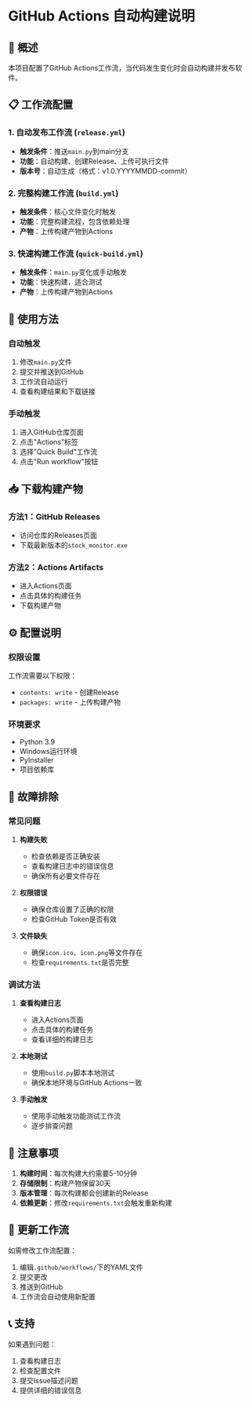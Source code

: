 # GitHub Actions 自动构建说明

## 🚀 概述

本项目配置了GitHub Actions工作流，当代码发生变化时会自动构建并发布软件。

## 📋 工作流配置

### 1. 自动发布工作流 (`release.yml`)
- **触发条件**：推送`main.py`到main分支
- **功能**：自动构建、创建Release、上传可执行文件
- **版本号**：自动生成（格式：v1.0.YYYYMMDD-commit）

### 2. 完整构建工作流 (`build.yml`)
- **触发条件**：核心文件变化时触发
- **功能**：完整构建流程，包含依赖处理
- **产物**：上传构建产物到Actions

### 3. 快速构建工作流 (`quick-build.yml`)
- **触发条件**：`main.py`变化或手动触发
- **功能**：快速构建，适合测试
- **产物**：上传构建产物到Actions

## 🔧 使用方法

### 自动触发
1. 修改`main.py`文件
2. 提交并推送到GitHub
3. 工作流自动运行
4. 查看构建结果和下载链接

### 手动触发
1. 进入GitHub仓库页面
2. 点击"Actions"标签
3. 选择"Quick Build"工作流
4. 点击"Run workflow"按钮

## 📥 下载构建产物

### 方法1：GitHub Releases
- 访问仓库的Releases页面
- 下载最新版本的`stock_monitor.exe`

### 方法2：Actions Artifacts
- 进入Actions页面
- 点击具体的构建任务
- 下载构建产物

## ⚙️ 配置说明

### 权限设置
工作流需要以下权限：
- `contents: write` - 创建Release
- `packages: write` - 上传构建产物

### 环境要求
- Python 3.9
- Windows运行环境
- PyInstaller
- 项目依赖库

## 🐛 故障排除

### 常见问题

1. **构建失败**
   - 检查依赖是否正确安装
   - 查看构建日志中的错误信息
   - 确保所有必要文件存在

2. **权限错误**
   - 确保仓库设置了正确的权限
   - 检查GitHub Token是否有效

3. **文件缺失**
   - 确保`icon.ico`、`icon.png`等文件存在
   - 检查`requirements.txt`是否完整

### 调试方法

1. **查看构建日志**
   - 进入Actions页面
   - 点击具体的构建任务
   - 查看详细的构建日志

2. **本地测试**
   - 使用`build.py`脚本本地测试
   - 确保本地环境与GitHub Actions一致

3. **手动触发**
   - 使用手动触发功能测试工作流
   - 逐步排查问题

## 📝 注意事项

1. **构建时间**：每次构建大约需要5-10分钟
2. **存储限制**：构建产物保留30天
3. **版本管理**：每次构建都会创建新的Release
4. **依赖更新**：修改`requirements.txt`会触发重新构建

## 🔄 更新工作流

如需修改工作流配置：

1. 编辑`.github/workflows/`下的YAML文件
2. 提交更改
3. 推送到GitHub
4. 工作流会自动使用新配置

## 📞 支持

如果遇到问题：
1. 查看构建日志
2. 检查配置文件
3. 提交Issue描述问题
4. 提供详细的错误信息 